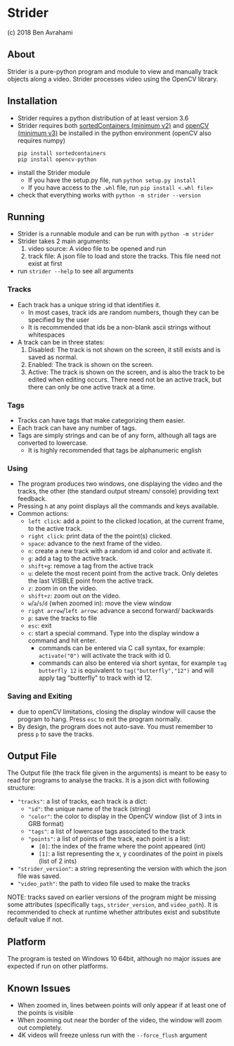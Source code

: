 # Strider
(c) 2018 Ben Avrahami
## About
Strider is a pure-python program and module to view and manually track objects along a video. Strider processes video using the OpenCV library.
## Installation
* Strider requires a python distribution of at least version 3.6
* Strider requires both [sortedContainers (minimum v2)][1] and [openCV (minimum v3)][2] be installed in the python environment (openCV also requires numpy)
    ```text
    pip install sortedcontainers
    pip install opencv-python
    ```
* install the Strider module
    * If you have the setup.py file, run `python setup.py install`
    * If you have access to the `.whl` file, run `pip install <.whl file>`
* check that everything works with `python -m strider --version`
## Running
* Strider is a runnable module and can be run with `python -m strider`
* Strider takes 2 main arguments:
    1. video source: A video file to be opened and run
    2. track file: A json file to load and store the tracks. This file need not exist at first 
* run `strider --help` to see all arguments
### Tracks
* Each track has a unique string id that identifies it.
    * In most cases, track ids are random numbers, though they can be specified by the user
    * It is recommended that ids be a non-blank ascii strings without whitespaces
* A track can be in three states:
    1. Disabled: The track is not shown on the screen, it still exists and is saved as normal.
    2. Enabled: The track is shown on the screen.
    3. Active: The track is shown on the screen, and is also the track to be edited when editing occurs. There need not be an active track, but there can only be one active track at a time.
### Tags
* Tracks can have tags that make categorizing them easier.
* Each track can have any number of tags.
* Tags are simply strings and can be of any form, although all tags are converted to lowercase.
    * It is highly recommended that tags be alphanumeric english
### Using
* The program produces two windows, one displaying the video and the tracks, the other (the standard output stream/ console) providing text feedback.
* Pressing `h` at any point displays all the commands and keys available.
* Common actions:
    * `left click`: add a point to the clicked location, at the current frame, to the active track.
    * `right click`: print data of the the point(s) clicked.
    * `space`: advance to the next frame of the video.
    * `n`: create a new track with a random id and color and activate it.
    * `g`: add a tag to the active track.
    * `shift+g`: remove a tag from the active track
    * `u`: delete the most recent point from the active track. Only deletes the last VISIBLE point from the active track.
    * `z`: zoom in on the video.
    * `shift+z`: zoom out on the video.
    * `w`/`a`/`s`/`d` (when zoomed in): move the view window
    * `right arrow`/`left arrow`: advance a second forward/ backwards
    * `p`: save the tracks to file
    * `esc`: exit
    * `c`: start a special command. Type into the display window a command and hit enter.
        * commands can be entered via C call syntax, for example: `activate("0")` will activate the track with id 0.
        * commands can also be entered via short syntax, for example `tag butterfly 12` is equivalent to `tag("butterfly","12")` and will apply tag "butterfly" to track with id 12.
### Saving and Exiting
* due to openCV limitations, closing the display window will cause the program to hang. Press `esc` to exit the program normally.
* By design, the program does not auto-save. You must remember to press `p` to save the tracks.         

## Output File
The Output file (the track file given in the arguments) is meant to be easy to read for programs to analyse the tracks. It is a json dict with following structure:
* `"tracks"`: a list of tracks, each track is a dict:
    * `"id"`: the unique name of the track (string)
    * `"color"`: the color to display in the OpenCV window (list of 3 ints in GRB format)
    * `"tags"`: a list of lowercase tags associated to the track
    * `"points"`: a list of points of the track, each point is a list:
        * `[0]`: the index of the frame where the point appeared (int)
        * `[1]`: a list representing the x, y coordinates of the point in pixels (list of 2 ints)
* `"strider_version"`: a string representing the version with which the json file was saved.
* `"video_path"`: the path to video file used to make the tracks
        
NOTE: tracks saved on earlier versions of the program might be missing some attributes (specifically `tags`, `strider_version`, and `video_path`). It is recommended to check at runtime whether attributes exist and substitute default value if not.

## Platform
The program is tested on Windows 10 64bit, although no major issues are expected if run on other platforms.

## Known Issues
* When zoomed in, lines between points will only appear if at least one of the points is visible
* When zooming out near the border of the video, the window will zoom out completely.
* 4K videos will freeze unless run with the `--force_flush` argument

[1]: https://pypi.org/project/sortedcontainers/
[2]: https://pypi.org/project/opencv-python/